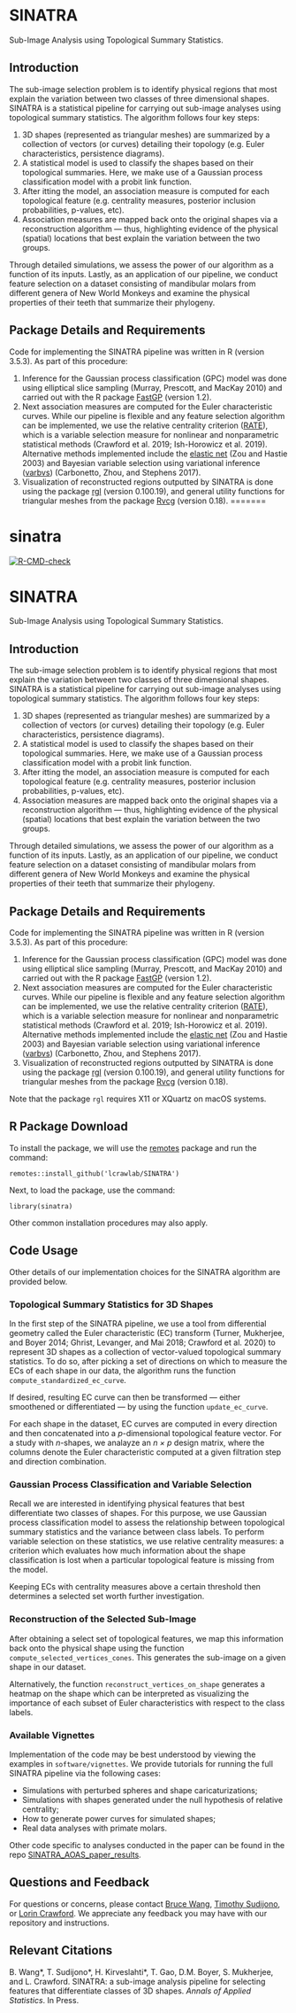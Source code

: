 # SINATRA 

Sub-Image Analysis using Topological Summary Statistics.

## Introduction

The sub-image selection problem is to identify physical regions that most explain the variation between two classes of three dimensional shapes. SINATRA is a statistical pipeline for carrying out sub-image analyses using topological summary statistics. The algorithm follows four key steps:

1. 3D shapes (represented as triangular meshes) are summarized by a collection of vectors (or curves) detailing their topology (e.g. Euler characteristics, persistence diagrams). 
2. A statistical model is used to classify the shapes based on their topological summaries. Here, we make use of a Gaussian process classification model with a probit link function.
3. After itting the model, an association measure is computed for each topological feature (e.g. centrality measures, posterior inclusion probabilities, p-values, etc).
4. Association measures are mapped back onto the original shapes via a reconstruction algorithm — thus, highlighting evidence of the physical (spatial) locations that best explain the variation between the two groups.

Through detailed simulations, we assess the power of our algorithm as a function of its inputs. Lastly, as an application of our pipeline, we conduct feature selection on a dataset consisting of mandibular molars from different genera of New World Monkeys and examine the physical properties of their teeth that summarize their phylogeny. 

## Package Details and Requirements

Code for implementing the SINATRA pipeline was written in R (version 3.5.3). As part of this procedure:

1. Inference for the Gaussian process classification (GPC) model was done using elliptical slice sampling (Murray, Prescott, and MacKay 2010) and carried out with the R package [FastGP](https://cran.r-project.org/web/packages/FastGP/index.html) (version 1.2).
2. Next association measures are computed for the Euler characteristic curves. While our pipeline is flexible and any feature selection algorithm can be implemented, we use the relative centrality criterion ([RATE](https://github.com/lorinanthony/RATE)), which is a variable selection measure for nonlinear and nonparametric statistical methods (Crawford et al. 2019; Ish-Horowicz et al. 2019). Alternative methods implemented include the [elastic net](https://cran.r-project.org/web/packages/elasticnet/elasticnet.pdf) (Zou and Hastie 2003) and Bayesian variable selection using variational inference ([varbvs](https://cran.r-project.org/web/packages/varbvs/index.html)) (Carbonetto, Zhou, and Stephens 2017).
3. Visualization of reconstructed regions outputted by SINATRA is done using the package [rgl](https://cran.r-project.org/web/packages/rgl/index.html) (version 0.100.19), and general utility functions for triangular meshes from the package [Rvcg](https://cran.r-project.org/web/packages/Rvcg/index.html) (version 0.18). 
=======

<!-- README.md is generated from README.Rmd. Please edit that file -->

# sinatra

<!-- badges: start -->

[![R-CMD-check](https://github.com/muschellij2/SINATRA/workflows/R-CMD-check/badge.svg)](https://github.com/muschellij2/SINATRA/actions)
<!-- badges: end -->

# SINATRA

Sub-Image Analysis using Topological Summary Statistics.

## Introduction

The sub-image selection problem is to identify physical regions that
most explain the variation between two classes of three dimensional
shapes. SINATRA is a statistical pipeline for carrying out sub-image
analyses using topological summary statistics. The algorithm follows
four key steps:

1.  3D shapes (represented as triangular meshes) are summarized by a
    collection of vectors (or curves) detailing their topology
    (e.g. Euler characteristics, persistence diagrams).
2.  A statistical model is used to classify the shapes based on their
    topological summaries. Here, we make use of a Gaussian process
    classification model with a probit link function.
3.  After itting the model, an association measure is computed for each
    topological feature (e.g. centrality measures, posterior inclusion
    probabilities, p-values, etc).
4.  Association measures are mapped back onto the original shapes via a
    reconstruction algorithm — thus, highlighting evidence of the
    physical (spatial) locations that best explain the variation between
    the two groups.

Through detailed simulations, we assess the power of our algorithm as a
function of its inputs. Lastly, as an application of our pipeline, we
conduct feature selection on a dataset consisting of mandibular molars
from different genera of New World Monkeys and examine the physical
properties of their teeth that summarize their phylogeny.

## Package Details and Requirements

Code for implementing the SINATRA pipeline was written in R (version
3.5.3). As part of this procedure:

1.  Inference for the Gaussian process classification (GPC) model was
    done using elliptical slice sampling (Murray, Prescott, and MacKay
    2010) and carried out with the R package
    [FastGP](https://cran.r-project.org/web/packages/FastGP/index.html)
    (version 1.2).
2.  Next association measures are computed for the Euler characteristic
    curves. While our pipeline is flexible and any feature selection
    algorithm can be implemented, we use the relative centrality
    criterion ([RATE](https://github.com/lorinanthony/RATE)), which is a
    variable selection measure for nonlinear and nonparametric
    statistical methods (Crawford et al. 2019; Ish-Horowicz et
    al. 2019). Alternative methods implemented include the [elastic
    net](https://cran.r-project.org/web/packages/elasticnet/elasticnet.pdf)
    (Zou and Hastie 2003) and Bayesian variable selection using
    variational inference
    ([varbvs](https://cran.r-project.org/web/packages/varbvs/index.html))
    (Carbonetto, Zhou, and Stephens 2017).
3.  Visualization of reconstructed regions outputted by SINATRA is done
    using the package
    [rgl](https://cran.r-project.org/web/packages/rgl/index.html)
    (version 0.100.19), and general utility functions for triangular
    meshes from the package
    [Rvcg](https://cran.r-project.org/web/packages/Rvcg/index.html)
    (version 0.18).

Note that the package `rgl` requires X11 or XQuartz on macOS systems.

## R Package Download

To install the package, we will use the
[remotes](https://cran.r-project.org/package=remotes) package and run
the command:

    remotes::install_github('lcrawlab/SINATRA') 

Next, to load the package, use the command:

    library(sinatra)

Other common installation procedures may also apply.

## Code Usage

Other details of our implementation choices for the SINATRA algorithm
are provided below.

### Topological Summary Statistics for 3D Shapes

In the first step of the SINATRA pipeline, we use a tool from
differential geometry called the Euler characteristic (EC) transform
(Turner, Mukherjee, and Boyer 2014; Ghrist, Levanger, and Mai 2018;
Crawford et al. 2020) to represent 3D shapes as a collection of
vector-valued topological summary statistics. To do so, after picking a
set of directions on which to measure the ECs of each shape in our data,
the algorithm runs the function `compute_standardized_ec_curve`.

If desired, resulting EC curve can then be transformed — either
smoothened or differentiated — by using the function `update_ec_curve`.

For each shape in the dataset, EC curves are computed in every direction
and then concatenated into a *p*-dimensional topological feature vector.
For a study with *n*-shapes, we analayze an *n × p* design matrix, where
the columns denote the Euler characteristic computed at a given
filtration step and direction combination.

### Gaussian Process Classification and Variable Selection

Recall we are interested in identifying physical features that best
differentiate two classes of shapes. For this purpose, we use Gaussian
process classification model to assess the relationship between
topological summary statistics and the variance between class labels. To
perform variable selection on these statistics, we use relative
centrality measures: a criterion which evaluates how much information
about the shape classification is lost when a particular topological
feature is missing from the model.

Keeping ECs with centrality measures above a certain threshold then
determines a selected set worth further investigation.

### Reconstruction of the Selected Sub-Image

After obtaining a select set of topological features, we map this
information back onto the physical shape using the function
`compute_selected_vertices_cones`. This generates the sub-image on a
given shape in our dataset.

Alternatively, the function `reconstruct_vertices_on_shape` generates a
heatmap on the shape which can be interpreted as visualizing the
importance of each subset of Euler characteristics with respect to the
class labels.

### Available Vignettes

Implementation of the code may be best understood by viewing the
examples in `software/vignettes`. We provide tutorials for running the
full SINATRA pipeline via the following cases:

  - Simulations with perturbed spheres and shape caricaturizations;
  - Simulations with shapes generated under the null hypothesis of
    relative centrality;
  - How to generate power curves for simulated shapes;
  - Real data analyses with primate molars.

Other code specific to analyses conducted in the paper can be found in
the  repo [SINATRA_AOAS_paper_results](https://github.com/lcrawlab/SINATRA_AoAS_Results). 

## Questions and Feedback

For questions or concerns, please contact [Bruce
Wang](mailto:bruce.waang55@gmail.com), [Timothy
Sudijono](mailto:timothy_sudijono@brown.edu), or [Lorin
Crawford](mailto:lorin_crawford@brown.edu). We appreciate any feedback
you may have with our repository and instructions.

## Relevant Citations

B. Wang*, T. Sudijono*, H. Kirveslahti\*, T. Gao, D.M. Boyer, S.
Mukherjee, and L. Crawford. SINATRA: a sub-image analysis pipeline for
selecting features that differentiate classes of 3D shapes. *Annals of
Applied Statistics*. In Press.
